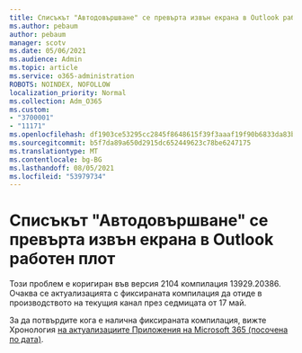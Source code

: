 ```yaml
---
title: Списъкът "Автодовършване" се превърта извън екрана в Outlook работен плот
ms.author: pebaum
author: pebaum
manager: scotv
ms.date: 05/06/2021
ms.audience: Admin
ms.topic: article
ms.service: o365-administration
ROBOTS: NOINDEX, NOFOLLOW
localization_priority: Normal
ms.collection: Adm_O365
ms.custom:
- "3700001"
- "11171"
ms.openlocfilehash: df1903ce53295cc2845f8648615f39f3aaaf19f90b6833da83b27ba836e44d4e
ms.sourcegitcommit: b5f7da89a650d2915dc652449623c78be6247175
ms.translationtype: MT
ms.contentlocale: bg-BG
ms.lasthandoff: 08/05/2021
ms.locfileid: "53979734"
---
```

# <a name="autocomplete-list-scrolls-off-the-screen-in-outlook-desktop"></a>Списъкът "Автодовършване" се превърта извън екрана в Outlook работен плот

Този проблем е коригиран във версия 2104 компилация 13929.20386. Очаква се актуализацията с фиксираната компилация да отиде в производството на текущия канал през седмицата от 17 май. 

За да потвърдите кога е налична фиксираната компилация, вижте Хронология [на актуализациите Приложения на Microsoft 365 (посочена по дата)](/officeupdates/update-history-microsoft365-apps-by-date).
